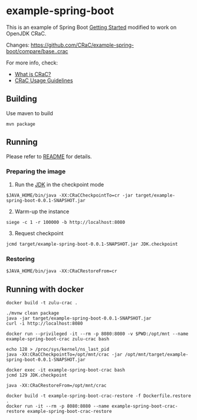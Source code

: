 # example-spring-boot

This is an example of Spring Boot [Getting Started](https://github.com/spring-guides/gs-spring-boot/tree/c42d4edfec8e704431380b884f5cfed78f17e876/initial) modified to work on OpenJDK CRaC.

Changes: https://github.com/CRaC/example-spring-boot/compare/base..crac

For more info, check:

* [What is CRaC?](https://docs.azul.com/core/crac/crac-introduction)
* [CRaC Usage Guidelines](https://docs.azul.com/core/crac/crac-guideline)

## Building

Use maven to build
```
mvn package
```

## Running

Please refer to [README](https://github.com/CRaC/docs#users-flow) for details.

### Preparing the image
1. Run the [JDK](README.md#JDK) in the checkpoint mode
```
$JAVA_HOME/bin/java -XX:CRaCCheckpointTo=cr -jar target/example-spring-boot-0.0.1-SNAPSHOT.jar
```
2. Warm-up the instance
```
siege -c 1 -r 100000 -b http://localhost:8080
```
3. Request checkpoint
```
jcmd target/example-spring-boot-0.0.1-SNAPSHOT.jar JDK.checkpoint
```

### Restoring

```
$JAVA_HOME/bin/java -XX:CRaCRestoreFrom=cr
```

## Running with docker

```
docker build -t zulu-crac .

./mvnw clean package
java -jar target/example-spring-boot-0.0.1-SNAPSHOT.jar
curl -i http://localhost:8080

docker run --privileged -it --rm -p 8080:8080 -v $PWD:/opt/mnt --name example-spring-boot-crac zulu-crac bash

echo 128 > /proc/sys/kernel/ns_last_pid
java -XX:CRaCCheckpointTo=/opt/mnt/crac -jar /opt/mnt/target/example-spring-boot-0.0.1-SNAPSHOT.jar

docker exec -it example-spring-boot-crac bash
jcmd 129 JDK.checkpoint

java -XX:CRaCRestoreFrom=/opt/mnt/crac

docker build -t example-spring-boot-crac-restore -f Dockerfile.restore .
docker run -it --rm -p 8080:8080 --name example-spring-boot-crac-restore example-spring-boot-crac-restore
```
